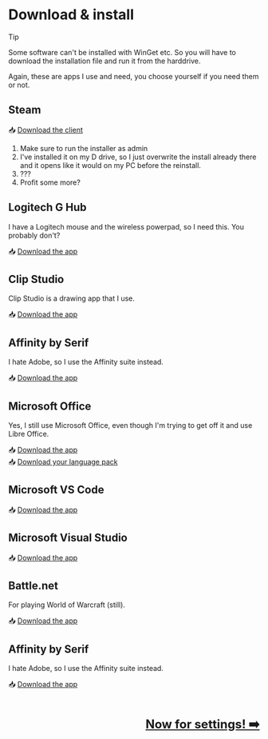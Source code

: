 # Download & install

> [!TIP] 
> Some software can't be installed with WinGet etc. So you will have to download the installation file and run it from the harddrive.

Again, these are apps I use and need, you choose yourself if you need them or not.

## Steam

📥 [Download the client](https://steamcdn-a.akamaihd.net/client/installer/SteamSetup.exe)

1. Make sure to run the installer as admin
2. I've installed it on my D drive, so I just overwrite the install already there and it opens like it would on my PC before the reinstall.
3. ???
4. Profit some more?

## Logitech G Hub

I have a Logitech mouse and the wireless powerpad, so I need this. You probably don't?

📥 [Download the app](https://download01.logi.com/web/ftp/pub/techsupport/gaming/lghub_installer.exe)

## Clip Studio

Clip Studio is a drawing app that I use.

📥 [Download the app](https://www.clipstudio.net/gd?id=csp-install-win)

## Affinity by Serif

I hate Adobe, so I use the Affinity suite instead.

📥 [Download the app](https://store.serif.com/en-us/account/downloads/)

## Microsoft Office

Yes, I still use Microsoft Office, even though I'm trying to get off it and use Libre Office.

📥 [Download the app](https://account.microsoft.com/services/microsoft365/details?openInstall=true)  
📥 [Download your language pack](https://support.microsoft.com/en-us/office/language-accessory-pack-for-microsoft-365-82ee1236-0f9a-45ee-9c72-05b026ee809f)


## Microsoft VS Code

📥 [Download the app](https://code.visualstudio.com/download)

## Microsoft Visual Studio

📥 [Download the app](https://visualstudio.microsoft.com/thank-you-downloading-visual-studio/?sku=Community&channel=Release&version=VS2022&source=VSLandingPage&cid=2030&passive=false)

## Battle.net

For playing World of Warcraft (still).

📥 [Download the app](https://www.blizzard.com/download/confirmation?product=bnetdesk&platform=windows)

## Affinity by Serif

I hate Adobe, so I use the Affinity suite instead.

📥 [Download the app](https://store.serif.com/en-us/account/downloads/)

<br /><br /><span style="font-size: 24px; float:right;">**[Now for settings! ➡️](settings.md)**</span><br /><br /><br />